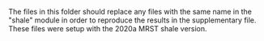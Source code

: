 The files in this folder should replace any files with the same name in the "shale" module in order to reproduce the results in the supplementary file. 
These files were setup with the 2020a MRST shale version.
